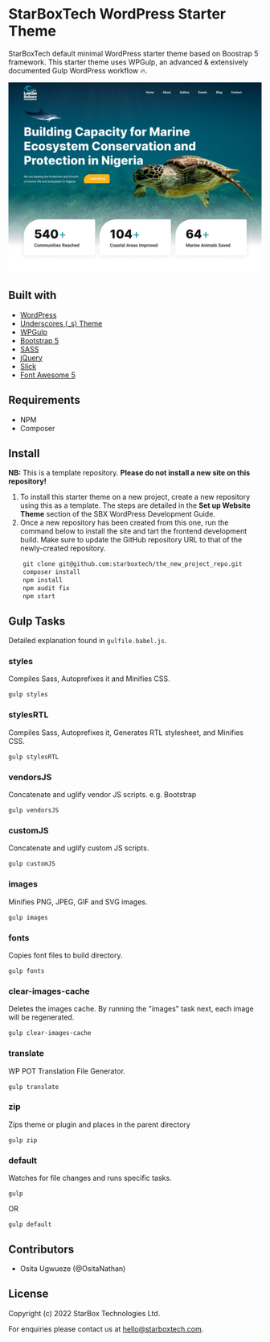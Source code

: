 # StarBoxTech WordPress Starter Theme 
StarBoxTech default minimal WordPress starter theme based on Boostrap 5 framework. This starter theme uses WPGulp, an advanced & extensively documented Gulp WordPress workflow 🔥.

![StarBoxTech WordPress Starter Theme ](screenshot.jpg)

## Built with
- [WordPress](https://wordpress.org/)
- [Underscores (_s) Theme](https://github.com/Automattic/_s)
- [WPGulp](https://github.com/ahmadawais/WPGulp)
- [Bootstrap 5](https://github.com/twbs/bootstrap)
- [SASS](https://sass-lang.com/)
- [jQuery](https://jquery.com/)
- [Slick](https://kenwheeler.github.io/slick/)
- [Font Awesome 5](https://fontawesome.com/v5/changelog/latest)

## Requirements
 - NPM
 - Composer

## Install
**NB:** This is a template repository. **Please do not install a new site on this repository!**

1. To install this starter theme on a new project, create a new repository using this as a template. The steps are detailed in the **Set up Website Theme** section of the SBX WordPress Development Guide.
2. Once a new repository has been created from this one, run the command below to install the site and tart the frontend development build. Make sure to update the GitHub repository URL to that of the newly-created repository.

```
    git clone git@github.com:starboxtech/the_new_project_repo.git
    composer install
    npm install
    npm audit fix
    npm start
```

## Gulp Tasks
Detailed explanation found in `gulfile.babel.js`.
### styles
Compiles Sass, Autoprefixes it and Minifies CSS.
```
gulp styles
```

### stylesRTL
Compiles Sass, Autoprefixes it, Generates RTL stylesheet, and Minifies CSS.
```
gulp stylesRTL
```

### vendorsJS
Concatenate and uglify vendor JS scripts. e.g. Bootstrap
```
gulp vendorsJS
```

### customJS
Concatenate and uglify custom JS scripts.
```
gulp customJS
```

### images
Minifies PNG, JPEG, GIF and SVG images.
```
gulp images
```

### fonts
Copies font files to build directory.
```
gulp fonts
```

### clear-images-cache
Deletes the images cache. By running the "images" task next, each image will be regenerated.
```
gulp clear-images-cache
```

### translate
WP POT Translation File Generator.
```
gulp translate
```

### zip
Zips theme or plugin and places in the parent directory
```
gulp zip
```

### default
Watches for file changes and runs specific tasks.
```
gulp
```
OR
```
gulp default
```

## Contributors
- Osita Ugwueze (@OsitaNathan)

## License
Copyright (c) 2022 StarBox Technologies Ltd.

For enquiries please contact us at [hello@starboxtech.com](mailto:hello@starboxtech.com).
